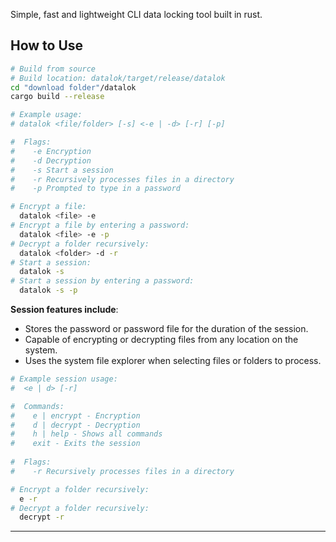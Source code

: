 Simple, fast and lightweight CLI data locking tool built in rust.  

## How to Use

```bash
# Build from source
# Build location: datalok/target/release/datalok
cd "download folder"/datalok
cargo build --release

# Example usage:
# datalok <file/folder> [-s] <-e | -d> [-r] [-p]

#  Flags:
#    -e Encryption 
#    -d Decryption 
#    -s Start a session
#    -r Recursively processes files in a directory
#    -p Prompted to type in a password

# Encrypt a file:
  datalok <file> -e
# Encrypt a file by entering a password:
  datalok <file> -e -p
# Decrypt a folder recursively:
  datalok <folder> -d -r
# Start a session:
  datalok -s
# Start a session by entering a password:
  datalok -s -p
```
**Session features include**:  
- Stores the password or password file for the duration of the session.
- Capable of encrypting or decrypting files from any location on the system.
- Uses the system file explorer when selecting files or folders to process.
```bash
# Example session usage:
#  <e | d> [-r]

#  Commands:
#    e | encrypt - Encryption
#    d | decrypt - Decryption
#    h | help - Shows all commands
#    exit - Exits the session
  
#  Flags:
#    -r Recursively processes files in a directory

# Encrypt a folder recursively:
  e -r
# Decrypt a folder recursively:
  decrypt -r 
```
***